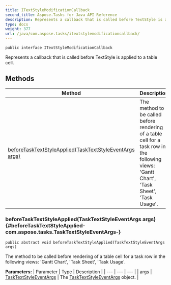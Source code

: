 ```yaml
---
title: ITextStyleModificationCallback
second_title: Aspose.Tasks for Java API Reference
description: Represents a callback that is called before TextStyle is applied to a table cell.
type: docs
weight: 377
url: /java/com.aspose.tasks/itextstylemodificationcallback/
---
```

```
public interface ITextStyleModificationCallback
```

Represents a callback that is called before TextStyle is applied to a table cell.
## Methods

| Method | Description |
| --- | --- |
| [beforeTaskTextStyleApplied(TaskTextStyleEventArgs args)](#beforeTaskTextStyleApplied-com.aspose.tasks.TaskTextStyleEventArgs-) | The method to be called before rendering of a table cell for a task row in the following views: 'Gantt Chart', 'Task Sheet', 'Task Usage'. |
### beforeTaskTextStyleApplied(TaskTextStyleEventArgs args) {#beforeTaskTextStyleApplied-com.aspose.tasks.TaskTextStyleEventArgs-}
```
public abstract void beforeTaskTextStyleApplied(TaskTextStyleEventArgs args)
```


The method to be called before rendering of a table cell for a task row in the following views: 'Gantt Chart', 'Task Sheet', 'Task Usage'.

**Parameters:**
| Parameter | Type | Description |
| --- | --- | --- |
| args | [TaskTextStyleEventArgs](../../com.aspose.tasks/tasktextstyleeventargs) | The [TaskTextStyleEventArgs](../../com.aspose.tasks/tasktextstyleeventargs) object. |

